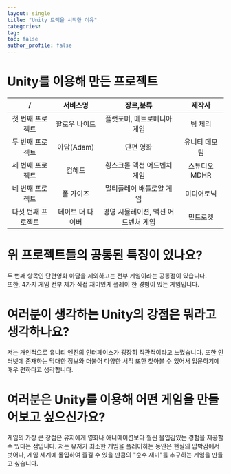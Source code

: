 ```yaml
---
layout: single
title: "Unity 트랙을 시작한 이유"
categories:
tag:
toc: false
author_profile: false
---
```


# Unity를 이용해 만든 프로젝트

|         /          |     서비스명     |              장르,분류              |     제작사     |
| :----------------: | :--------------: | :---------------------------------: | :------------: |
|  첫 번째 프로젝트  |  할로우 나이트   |     플랫포머, 메트로베니아 게임     |    팀 체리     |
|  두 번째 프로젝트  |    아담(Adam)    |              단편 영화              | 유니티 데모 팀 |
|  세 번째 프로젝트  |      컵헤드      |     횡스크롤 액션 어드벤처 게임     | 스튜디오 MDHR  |
|  네 번째 프로젝트  |    폴 가이즈     |      멀티플레이 배틀로얄 게임       |   미디어토닉   |
| 다섯 번째 프로젝트 | 데이브 더 다이버 | 경영 시뮬레이션, 액션 어드벤처 게임 |    민트로켓    |

# 위 프로젝트들의 공통된 특징이 있나요?

두 번째 항목인 단편영화 아담을 제외하고는 전부 게임이라는 공통점이 있습니다. <br/>
또한, 4가지 게임 전부 제가 직접 재미있게 플레이 한 경험이 있는 게임입니다.

# 여러분이 생각하는 Unity의 강점은 뭐라고 생각하나요?

저는 개인적으로 유니티 엔진의 인터페이스가 굉장히 직관적이라고 느꼈습니다. 또한 인터넷에 존재하는 막대한 정보와 더불어 다양한 서적 또한 찾아볼 수 있어서 입문하기에 매우 편하다고 생각합니다.

# 여러분은 Unity를 이용해 어떤 게임을 만들어보고 싶으신가요?

게임의 가장 큰 장점은 유저에게 영화나 애니메이션보다 훨씬 몰입감있는 경험을 제공할 수 있다는 점입니다.
저는 유저가 최소한 게임을 플레이하는 동안은 현실의 압박감에서 벗어나, 게임 세계에 몰입하여 즐길 수 있을 만큼의 "순수 재미"를 추구하는 게임을 만들고 싶습니다.
